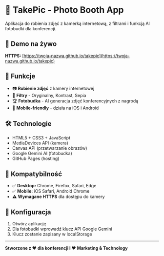 # 📸 TakePic - Photo Booth App

Aplikacja do robienia zdjęć z kamerką internetową, z filtrami i funkcją AI fotobudki dla konferencji.

## 🚀 Demo na żywo

**HTTPS:** [https://twoja-nazwa.github.io/takepic](https://twoja-nazwa.github.io/takepic)

## 🎯 Funkcje

- 📷 **Robienie zdjęć** z kamery internetowej
- 🎨 **Filtry** - Oryginalny, Kontrast, Sepia  
- 🏆 **Fotobudka** - AI generacja zdjęć konferencyjnych z nagrodą
- 📱 **Mobile-friendly** - działa na iOS i Android

## 🛠️ Technologie

- HTML5 + CSS3 + JavaScript
- MediaDevices API (kamera)
- Canvas API (przetwarzanie obrazów)
- Google Gemini AI (fotobudka)
- GitHub Pages (hosting)

## 📱 Kompatybilność

- ✅ **Desktop:** Chrome, Firefox, Safari, Edge
- ✅ **Mobile:** iOS Safari, Android Chrome
- ⚠️ **Wymagane HTTPS** dla dostępu do kamery

## 🔑 Konfiguracja

1. Otwórz aplikację
2. Dla fotobudki wprowadź klucz API Google Gemini
3. Klucz zostanie zapisany w localStorage

---

**Stworzone z ❤️ dla konferencji I ❤️ Marketing & Technology**